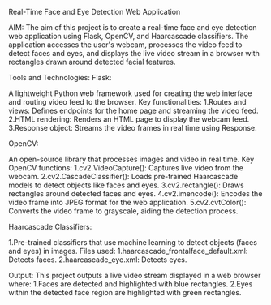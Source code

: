 Real-Time Face and Eye Detection Web Application

AIM:
The aim of this project is to create a real-time face and eye detection web application using Flask, OpenCV, and Haarcascade classifiers. The application accesses the user's webcam, processes the video feed to detect faces and eyes, and displays the live video stream in a browser with rectangles drawn around detected facial features.

Tools and Technologies:
Flask:

A lightweight Python web framework used for creating the web interface and routing video feed to the browser.
Key functionalities:
1.Routes and views: Defines endpoints for the home page and streaming the video feed.
2.HTML rendering: Renders an HTML page to display the webcam feed.
3.Response object: Streams the video frames in real time using Response.

OpenCV:

An open-source library that processes images and video in real time.
Key OpenCV functions:
1.cv2.VideoCapture(): Captures live video from the webcam.
2.cv2.CascadeClassifier(): Loads pre-trained Haarcascade models to detect objects like faces and eyes.
3.cv2.rectangle(): Draws rectangles around detected faces and eyes.
4.cv2.imencode(): Encodes the video frame into JPEG format for the web application.
5.cv2.cvtColor(): Converts the video frame to grayscale, aiding the detection process.

Haarcascade Classifiers:

1.Pre-trained classifiers that use machine learning to detect objects (faces and eyes) in images.
Files used:
1.haarcascade_frontalface_default.xml: Detects faces.
2.haarcascade_eye.xml: Detects eyes.


Output:
This project outputs a live video stream displayed in a web browser where:
1.Faces are detected and highlighted with blue rectangles.
2.Eyes within the detected face region are highlighted with green rectangles.
